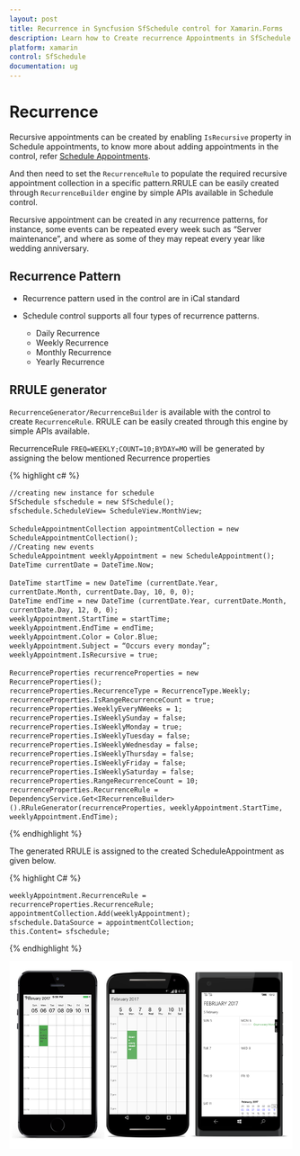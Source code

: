 ```yaml
---
layout: post
title: Recurrence in Syncfusion SfSchedule control for Xamarin.Forms
description: Learn how to Create recurrence Appointments in SfSchedule control
platform: xamarin
control: SfSchedule
documentation: ug
---
```



# Recurrence

Recursive appointments can be created by enabling `IsRecursive` property in Schedule appointments, to know more about adding appointments in the control, refer [Schedule Appointments](/xamarin/sfschedule/populating-appointment "Schedule Appointments").

And then need to set the `RecurrenceRule` to populate the required recursive appointment collection in a specific pattern.RRULE can be easily created through `RecurrenceBuilder` engine by simple APIs available in Schedule control. 

Recursive appointment can be created in any recurrence patterns, for instance, some events can be repeated every week such as “Server maintenance”, and where as some of they may repeat every year like wedding anniversary. 

## Recurrence Pattern

* Recurrence pattern used in the control are in iCal standard 

* Schedule control supports all four types of recurrence patterns.
    * Daily Recurrence
    * Weekly Recurrence
    * Monthly Recurrence
    * Yearly Recurrence

## RRULE generator

`RecurrenceGenerator/RecurrenceBuilder` is available with the control to create `RecurrenceRule`. RRULE can be easily created through this engine by simple APIs available.

RecurrenceRule `FREQ=WEEKLY;COUNT=10;BYDAY=MO` will be generated by assigning the below mentioned Recurrence properties 

{% highlight c# %}
    
    //creating new instance for schedule
    SfSchedule sfschedule = new SfSchedule();
    sfschedule.ScheduleView= ScheduleView.MonthView;
    
    ScheduleAppointmentCollection appointmentCollection = new ScheduleAppointmentCollection();
    //Creating new events
    ScheduleAppointment weeklyAppointment = new ScheduleAppointment();
    DateTime currentDate = DateTime.Now;
    
    DateTime startTime = new DateTime (currentDate.Year, currentDate.Month, currentDate.Day, 10, 0, 0);
    DateTime endTime = new DateTime (currentDate.Year, currentDate.Month, currentDate.Day, 12, 0, 0);
    weeklyAppointment.StartTime = startTime;
    weeklyAppointment.EndTime = endTime;
    weeklyAppointment.Color = Color.Blue;
    weeklyAppointment.Subject = “Occurs every monday”;
    weeklyAppointment.IsRecursive = true;
    
    RecurrenceProperties recurrenceProperties = new RecurrenceProperties();
    recurrenceProperties.RecurrenceType = RecurrenceType.Weekly;
    recurrenceProperties.IsRangeRecurrenceCount = true;
    recurrenceProperties.WeeklyEveryNWeeks = 1;
    recurrenceProperties.IsWeeklySunday = false;
    recurrenceProperties.IsWeeklyMonday = true;
    recurrenceProperties.IsWeeklyTuesday = false;
    recurrenceProperties.IsWeeklyWednesday = false;
    recurrenceProperties.IsWeeklyThursday = false;
    recurrenceProperties.IsWeeklyFriday = false;
    recurrenceProperties.IsWeeklySaturday = false;
    recurrenceProperties.RangeRecurrenceCount = 10;
    recurrenceProperties.RecurrenceRule = DependencyService.Get<IRecurrenceBuilder>().RRuleGenerator(recurrenceProperties, weeklyAppointment.StartTime, weeklyAppointment.EndTime);
	
{% endhighlight %}

The generated RRULE is assigned to the created ScheduleAppointment as given below.

{% highlight C# %}
	
	weeklyAppointment.RecurrenceRule = recurrenceProperties.RecurrenceRule;
    appointmentCollection.Add(weeklyAppointment);
    sfschedule.DataSource = appointmentCollection;
    this.Content= sfschedule;
	
{% endhighlight %}

![](recurrence_images/Recurrence.png)